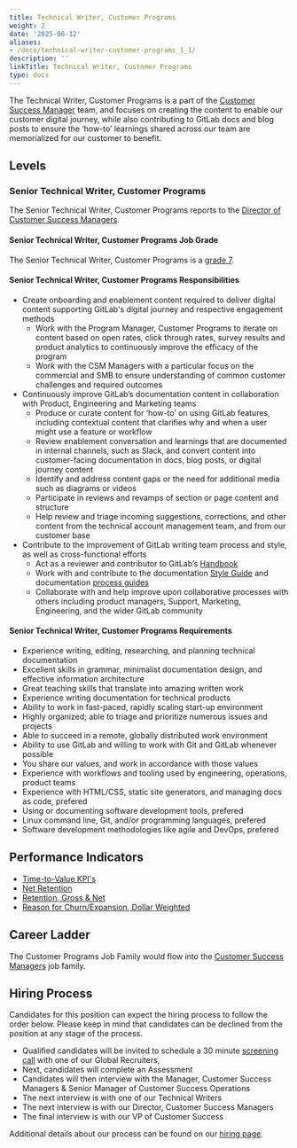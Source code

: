 ```yaml
---
title: Technical Writer, Customer Programs
weight: 2
date: '2025-06-12'
aliases:
- /docs/technical-writer-customer-programs_1_1/
description: ''
linkTitle: Technical Writer, Customer Programs
type: docs
---
```


The Technical Writer, Customer Programs is a part of the [Customer Success Manager](/job-families/sales/customer-success-management/) team, and focuses on creating the content to enable our customer digital journey, while also contributing to GitLab docs and blog posts to ensure the ‘how-to’ learnings shared across our team are memorialized for our customer to benefit.

## Levels

### Senior Technical Writer, Customer Programs

The Senior Technical Writer, Customer Programs reports to the [Director of Customer Success Managers](/job-families/sales/customer-success-management/#director-of-tams).

#### Senior Technical Writer, Customer Programs Job Grade

The Senior Technical Writer, Customer Programs is a [grade 7](/handbook/total-rewards/compensation/compensation-calculator/#gitlab-job-grades).

#### Senior Technical Writer, Customer Programs Responsibilities

- Create onboarding and enablement content required to deliver digital content supporting GitLab's digital journey and respective engagement methods
  - Work with the Program Manager, Customer Programs to iterate on content based on open rates, click through rates, survey results and product analytics to continuously improve the efficacy of the program
  - Work with the CSM Managers with a particular focus on the commercial and SMB to ensure understanding of common customer challenges and required outcomes
- Continuously improve GitLab’s documentation content in collaboration with Product, Engineering and Marketing teams
  - Produce or curate content for ‘how-to’ on using GitLab features, including contextual content that clarifies why and when a user might use a feature or workflow
  - Review enablement conversation and learnings that are documented in internal channels, such as Slack, and convert content into customer-facing documentation in docs, blog posts, or digital journey content
  - Identify and address content gaps or the need for additional media such as diagrams or videos
  - Participate in reviews and revamps of section or page content and structure
  - Help review and triage incoming suggestions, corrections, and other content from the technical account management team, and from our customer base
- Contribute to the improvement of GitLab writing team process and style, as well as cross-functional efforts
  - Act as a reviewer and contributor to GitLab’s [Handbook](https://about.gitlab.com/handbook/)
  - Work with and contribute to the documentation [Style Guide](https://docs.gitlab.com/ee/development/documentation/styleguide/) and documentation [process guides](https://docs.gitlab.com/ee/development/documentation/)
  - Collaborate with and help improve upon collaborative processes with others including product managers, Support, Marketing, Engineering, and the wider GitLab community

#### Senior Technical Writer, Customer Programs Requirements

- Experience writing, editing, researching, and planning technical documentation
- Excellent skills in grammar, minimalist documentation design, and effective information architecture
- Great teaching skills that translate into amazing written work
- Experience writing documentation for technical products
- Ability to work in fast-paced, rapidly scaling start-up environment
- Highly organized; able to triage and prioritize numerous issues and projects
- Able to succeed in a remote, globally distributed work environment
- Ability to use GitLab and willing to work with Git and GitLab whenever possible
- You share our values, and work in accordance with those values
- Experience with workflows and tooling used by engineering, operations, product teams
- Experience with HTML/CSS, static site generators, and managing docs as code, prefered
- Using or documenting software development tools, prefered
- Linux command line, Git, and/or programming languages, prefered
- Software development methodologies like agile and DevOps, prefered

## Performance Indicators

- [Time-to-Value KPI's](/handbook/customer-success/vision/#time-to-value-kpis)
- [Net Retention](/handbook/customer-success/vision/#retention-and-reasons-for-churn)
- [Retention, Gross & Net](/handbook/customer-success/vision/#retention-gross--net-dollar-weighted)
- [Reason for Churn/Expansion, Dollar Weighted](/handbook/customer-success/vision/#retention-gross--net-dollar-weighted)

## Career Ladder

The Customer Programs Job Family would flow into the [Customer Success Managers](/job-families/sales/customer-success-management/) job family.

## Hiring Process

Candidates for this position can expect the hiring process to follow the order below. Please keep in mind that candidates can be declined from the position at any stage of the process.

- Qualified candidates will be invited to schedule a 30 minute [screening call](/handbook/hiring/interviewing/#screening-call) with one of our Global Recruiters,
- Next, candidates will complete an Assessment
- Candidates will then interview with the Manager, Customer Success Managers &  Senior Manager of Customer Success Operations
- The next interview is with one of our Technical Writers
- The next interview is with our Director, Customer Success Managers
- The final interview is with our VP of Customer Success

Additional details about our process can be found on our [hiring page](/handbook/hiring/interviewing/).
